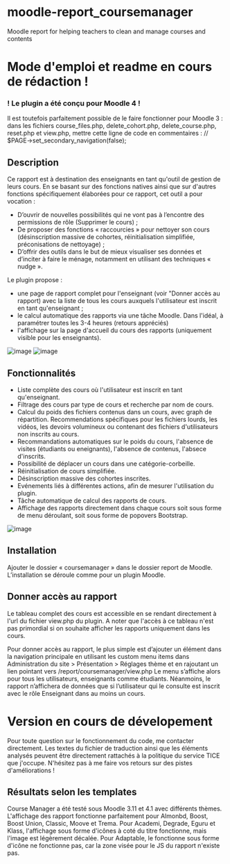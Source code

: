 # moodle-report_coursemanager
Moodle report for helping teachers to clean and manage courses and contents


# Mode d'emploi et readme en cours de rédaction ! #

### ! Le plugin a été conçu pour Moodle 4 ! ###
Il est toutefois parfaitement possible de le faire fonctionner pour Moodle 3 : dans les fichiers course_files.php, delete_cohort.php, delete_course.php, reset.php et view.php, mettre cette ligne de code en commentaires :
// $PAGE->set_secondary_navigation(false);

## Description ##

Ce rapport est à destination des enseignants en tant qu'outil de gestion de leurs cours. En se basant sur des fonctions 
natives ainsi que sur d'autres fonctions spécifiquement élaborées pour ce rapport, cet outil a pour vocation : 
-    D’ouvrir de nouvelles possibilités qui ne vont pas à l’encontre des permissions de rôle (Supprimer le cours) ;
-    De proposer des fonctions « raccourcies » pour nettoyer son cours (désinscription massive de cohortes, réinitialisation simplifiée, préconisations de nettoyage) ;
-    D’offrir des outils dans le but de mieux visualiser ses données et d’inciter à faire le ménage, notamment en utilisant des techniques « nudge ».

Le plugin propose :
- une page de rapport complet pour l'enseignant (voir "Donner accès au rapport) avec la liste de tous les cours auxquels l'utilisateur est inscrit en tant qu'enseignant ;
- le calcul automatique des rapports via une tâche Moodle. Dans l'idéal, à paramétrer toutes les 3-4 heures (retours appréciés)
- l'affichage sur la page d'accueil du cours des rapports (uniquement visible pour les enseignants).

![image](https://user-images.githubusercontent.com/25584834/179756387-804fa248-e542-4bd8-b8d7-920bf9e8fe0f.png)
![image](https://user-images.githubusercontent.com/25584834/179756572-ab7bdb9e-00a2-4db9-9960-754194af59c5.png)

## Fonctionnalités ##

- Liste complète des cours où l'utilisateur est inscrit en tant qu'enseignant.
- Filtrage des cours par type de cours et recherche par nom de cours.
- Calcul du poids des fichiers contenus dans un cours, avec graph de répartition. Recommendations spécifiques pour les fichiers lourds, les vidéos, les devoirs volumineux ou contenant des fichiers d'utilisateurs non inscrits au cours.
- Recommandations automatiques sur le poids du cours, l'absence de visites (étudiants ou eneignants), l'absence de contenus, l'absece d'inscrits.
- Possibilité de déplacer un cours dans une catégorie-corbeille.
- Réinitialisation de cours simplifiée.
- Désinscription massive des cohortes inscrites.
- Evénements liés à différentes actions, afin de mesurer l'utilisation du plugin.
- Tâche automatique de calcul des rapports de cours.
- Affichage des rapports directement dans chaque cours soit sous forme de menu déroulant, soit sous forme de popovers Bootstrap.

![image](https://user-images.githubusercontent.com/25584834/179756655-1732b9ed-97cf-4e9b-85d4-d65622159c31.png)


## Installation ##
Ajouter le dossier « coursemanager » dans le dossier report de Moodle. L’installation se déroule comme pour un plugin Moodle.

## Donner accès au rapport ##
Le tableau complet des cours est accessible en se rendant directement à l'url du fichier view.php du plugin. A noter que l'accès à ce tableau n'est pas primordial si on souhaite afficher les rapports uniquement dans les cours.

Pour donner accès au rapport, le plus simple est d’ajouter un élément dans la navigation principale en utilisant les custom menu items 
dans Administration du site > Présentation > Réglages thème et en rajoutant un lien pointant vers /report/coursemanager/view.php
Le menu s’affiche alors pour tous les utilisateurs, enseignants comme étudiants. Néanmoins, le rapport n’affichera de données que si 
l’utilisateur qui le consulte est inscrit avec le rôle Enseignant dans au moins un cours.

# Version en cours de dévelopement #
Pour toute question sur le fonctionnement du code, me contacter directement.
Les textes du fichier de traduction ainsi que les éléments analysés peuvent être directement rattachés à la politique du service TICE que j'occupe. N'hésitez pas à me faire vos retours sur des pistes d'améliorations !

## Résultats selon les templates ##
Course Manager a été testé sous Moodle 3.11 et 4.1 avec différents thèmes.
L'affichage des rapport fonctionne parfaitement pour Almonbd, Boost, Boost Union, Classic, Moove et Trema.
Pour Academi, Degrade, Eguru et Klass, l'affichage sous forme d'icônes à coté du titre fonctionne, mais l'image est légèrement décalée.
Pour Adaptable, le fonctionne sous forme d'icône ne fonctionne pas, car la zone visée pour le JS du rapport n'existe pas.
